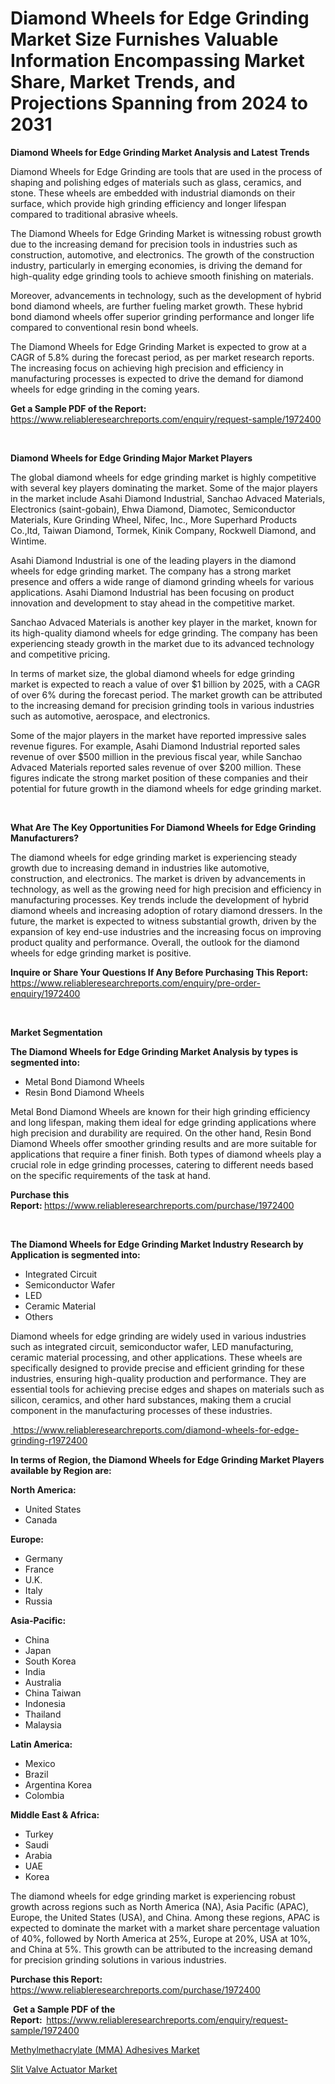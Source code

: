 <p><h1>Diamond Wheels for Edge Grinding Market Size Furnishes Valuable Information Encompassing Market Share, Market Trends, and Projections Spanning from 2024 to 2031</h1></p><p><strong>Diamond Wheels for Edge Grinding Market Analysis and Latest Trends</strong></p>
<p><p>Diamond Wheels for Edge Grinding are tools that are used in the process of shaping and polishing edges of materials such as glass, ceramics, and stone. These wheels are embedded with industrial diamonds on their surface, which provide high grinding efficiency and longer lifespan compared to traditional abrasive wheels.</p><p>The Diamond Wheels for Edge Grinding Market is witnessing robust growth due to the increasing demand for precision tools in industries such as construction, automotive, and electronics. The growth of the construction industry, particularly in emerging economies, is driving the demand for high-quality edge grinding tools to achieve smooth finishing on materials.</p><p>Moreover, advancements in technology, such as the development of hybrid bond diamond wheels, are further fueling market growth. These hybrid bond diamond wheels offer superior grinding performance and longer life compared to conventional resin bond wheels.</p><p>The Diamond Wheels for Edge Grinding Market is expected to grow at a CAGR of 5.8% during the forecast period, as per market research reports. The increasing focus on achieving high precision and efficiency in manufacturing processes is expected to drive the demand for diamond wheels for edge grinding in the coming years.</p></p>
<p><strong>Get a Sample PDF of the Report:&nbsp;</strong> <a href="https://www.reliableresearchreports.com/enquiry/request-sample/1972400">https://www.reliableresearchreports.com/enquiry/request-sample/1972400</a></p>
<p>&nbsp;</p>
<p><strong>Diamond Wheels for Edge Grinding Major Market Players</strong></p>
<p><p>The global diamond wheels for edge grinding market is highly competitive with several key players dominating the market. Some of the major players in the market include Asahi Diamond Industrial, Sanchao Advaced Materials, Electronics (saint-gobain), Ehwa Diamond, Diamotec, Semiconductor Materials, Kure Grinding Wheel, Nifec, Inc., More Superhard Products Co.,ltd, Taiwan Diamond, Tormek, Kinik Company, Rockwell Diamond, and Wintime.</p><p>Asahi Diamond Industrial is one of the leading players in the diamond wheels for edge grinding market. The company has a strong market presence and offers a wide range of diamond grinding wheels for various applications. Asahi Diamond Industrial has been focusing on product innovation and development to stay ahead in the competitive market.</p><p>Sanchao Advaced Materials is another key player in the market, known for its high-quality diamond wheels for edge grinding. The company has been experiencing steady growth in the market due to its advanced technology and competitive pricing.</p><p>In terms of market size, the global diamond wheels for edge grinding market is expected to reach a value of over $1 billion by 2025, with a CAGR of over 6% during the forecast period. The market growth can be attributed to the increasing demand for precision grinding tools in various industries such as automotive, aerospace, and electronics.</p><p>Some of the major players in the market have reported impressive sales revenue figures. For example, Asahi Diamond Industrial reported sales revenue of over $500 million in the previous fiscal year, while Sanchao Advaced Materials reported sales revenue of over $200 million. These figures indicate the strong market position of these companies and their potential for future growth in the diamond wheels for edge grinding market.</p></p>
<p>&nbsp;</p>
<p><strong>What Are The Key Opportunities For Diamond Wheels for Edge Grinding Manufacturers?</strong></p>
<p><p>The diamond wheels for edge grinding market is experiencing steady growth due to increasing demand in industries like automotive, construction, and electronics. The market is driven by advancements in technology, as well as the growing need for high precision and efficiency in manufacturing processes. Key trends include the development of hybrid diamond wheels and increasing adoption of rotary diamond dressers. In the future, the market is expected to witness substantial growth, driven by the expansion of key end-use industries and the increasing focus on improving product quality and performance. Overall, the outlook for the diamond wheels for edge grinding market is positive.</p></p>
<p><strong>Inquire or Share Your Questions If Any Before Purchasing This Report:</strong> <a href="https://www.reliableresearchreports.com/enquiry/pre-order-enquiry/1972400">https://www.reliableresearchreports.com/enquiry/pre-order-enquiry/1972400</a></p>
<p>&nbsp;</p>
<p><strong>Market Segmentation</strong></p>
<p><strong>The Diamond Wheels for Edge Grinding Market Analysis by types is segmented into:</strong></p>
<p><ul><li>Metal Bond Diamond Wheels</li><li>Resin Bond Diamond Wheels</li></ul></p>
<p><p>Metal Bond Diamond Wheels are known for their high grinding efficiency and long lifespan, making them ideal for edge grinding applications where high precision and durability are required. On the other hand, Resin Bond Diamond Wheels offer smoother grinding results and are more suitable for applications that require a finer finish. Both types of diamond wheels play a crucial role in edge grinding processes, catering to different needs based on the specific requirements of the task at hand.</p></p>
<p><strong>Purchase this Report:&nbsp;</strong><a href="https://www.reliableresearchreports.com/purchase/1972400">https://www.reliableresearchreports.com/purchase/1972400</a></p>
<p>&nbsp;</p>
<p><strong>The Diamond Wheels for Edge Grinding Market Industry Research by Application is segmented into:</strong></p>
<p><ul><li>Integrated Circuit</li><li>Semiconductor Wafer</li><li>LED</li><li>Ceramic Material</li><li>Others</li></ul></p>
<p><p>Diamond wheels for edge grinding are widely used in various industries such as integrated circuit, semiconductor wafer, LED manufacturing, ceramic material processing, and other applications. These wheels are specifically designed to provide precise and efficient grinding for these industries, ensuring high-quality production and performance. They are essential tools for achieving precise edges and shapes on materials such as silicon, ceramics, and other hard substances, making them a crucial component in the manufacturing processes of these industries.</p></p>
<p><a href="https://www.reliableresearchreports.com/diamond-wheels-for-edge-grinding-r1972400">&nbsp;https://www.reliableresearchreports.com/diamond-wheels-for-edge-grinding-r1972400</a></p>
<p><strong>In terms of Region, the Diamond Wheels for Edge Grinding Market Players available by Region are:</strong></p>
<p>
    <p> <strong> North America: </strong>
        <ul>
            <li>United States</li>
            <li>Canada</li>
        </ul>
        </p> 
    <p> <strong> Europe: </strong>
        <ul>
            <li>Germany</li>
            <li>France</li>
            <li>U.K.</li>
            <li>Italy</li>
            <li>Russia</li>
        </ul>
        </p> 
    <p> <strong> Asia-Pacific: </strong>
        <ul>
            <li>China</li>
            <li>Japan</li>
            <li>South Korea</li>
            <li>India</li>
            <li>Australia</li>
            <li>China Taiwan</li>
            <li>Indonesia</li>
            <li>Thailand</li>
            <li>Malaysia</li>
        </ul>
        </p> 
    <p> <strong> Latin America: </strong>
        <ul>
            <li>Mexico</li>
            <li>Brazil</li>
            <li>Argentina Korea</li>
            <li>Colombia</li>
        </ul>
        </p> 
    <p> <strong> Middle East & Africa: </strong>
        <ul>
            <li>Turkey</li>
            <li>Saudi</li>
            <li>Arabia</li>
            <li>UAE</li>
            <li>Korea</li>
        </ul>
    </p>
    </p>
<p><p>The diamond wheels for edge grinding market is experiencing robust growth across regions such as North America (NA), Asia Pacific (APAC), Europe, the United States (USA), and China. Among these regions, APAC is expected to dominate the market with a market share percentage valuation of 40%, followed by North America at 25%, Europe at 20%, USA at 10%, and China at 5%. This growth can be attributed to the increasing demand for precision grinding solutions in various industries.</p></p>
<p><strong>Purchase this Report: </strong><a href="https://www.reliableresearchreports.com/purchase/1972400">https://www.reliableresearchreports.com/purchase/1972400</a></p>
<p>&nbsp;<strong>Get a Sample PDF of the Report:&nbsp;&nbsp;</strong><a href="https://www.reliableresearchreports.com/enquiry/request-sample/1972400">https://www.reliableresearchreports.com/enquiry/request-sample/1972400</a></p>
<p><strong></strong></p>
<p><p><a href="https://issuu.com/reportprime-2/docs/methylmethacrylate-mma-adhesives-market-size-2030.">Methylmethacrylate (MMA) Adhesives Market</a></p><p><a href="https://github.com/sofayahoo2023/Market-Research-Report-List-4/blob/main/slit-valve-actuator-market.md">Slit Valve Actuator Market</a></p></p>